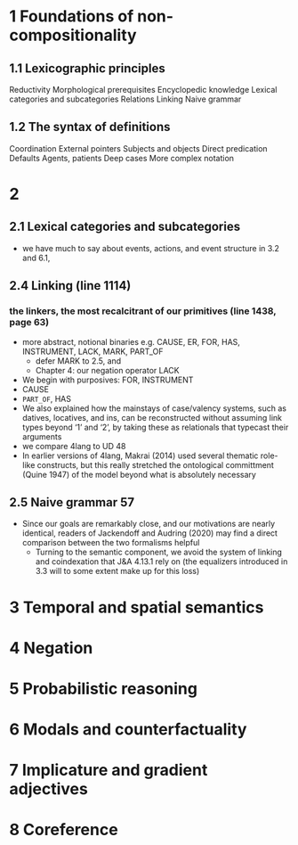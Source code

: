 # 1 Foundations of non-compositionality

## 1.1 Lexicographic principles

Reductivity
Morphological prerequisites
Encyclopedic knowledge
Lexical categories and subcategories
Relations
Linking
Naive grammar

## 1.2 The syntax of definitions

Coordination
External pointers
Subjects and objects
Direct predication
Defaults
Agents, patients
Deep cases
More complex notation

# 2

## 2.1 Lexical categories and subcategories

* we have much to say about events, actions, and event structure
in 3.2 and 6.1,

## 2.4 Linking (line 1114)

### the linkers, the most recalcitrant of our primitives (line 1438, page 63)

* more abstract, notional binaries
  e.g. CAUSE, ER, FOR, HAS, INSTRUMENT, LACK, MARK, PART_OF
  * defer MARK to 2.5, and
  * Chapter 4: our negation operator LACK
* We begin with purposives: FOR, INSTRUMENT
* CAUSE
* `PART_OF`, HAS
* We also explained how
  the mainstays of case/valency systems, such as datives, locatives, and ins,
  can be reconstructed without assuming link types beyond ‘1’ and ‘2’,
  by taking these as relationals that typecast their arguments
* we compare 4lang to UD 48
* In earlier versions of 4lang, Makrai (2014) used several thematic role-like
  constructs, but this really stretched the ontological committment (Quine
  1947) of the model beyond what is absolutely necessary

## 2.5 Naive grammar 57

* Since our goals are remarkably close, and our motivations are nearly
  identical, readers of Jackendoff and Audring (2020) may find a direct
  comparison between the two formalisms helpful
  * Turning to the semantic component,
    we avoid the system of linking and coindexation that J&A 4.13.1 rely on
    (the equalizers introduced in 3.3 will to some extent make up for this loss)

# 3 Temporal and spatial semantics

# 4 Negation

# 5 Probabilistic reasoning

# 6 Modals and counterfactuality

# 7 Implicature and gradient adjectives

# 8 Coreference
